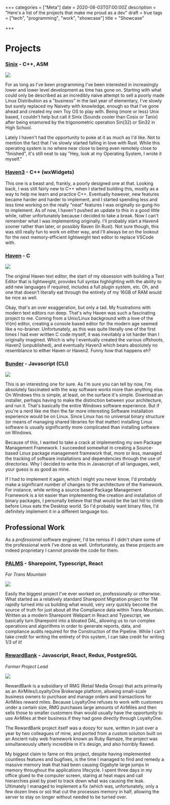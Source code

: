 +++
categories = ["Meta"]
date = 2020-08-03T07:00:00Z
description = "Here's a list of the projects that make me proud as a dev"
draft = true
tags = ["tech", "programming", "work", "showcase"]
title = "Showcase"

+++
# Projects

### [Sinix](https://github.com/joeyhops/sinix) - C++, ASM

![](/sinix.png)

For as long as I've been programming I've been interested in increasingly lower and lower level development as time has gone on. Starting with what could only be described as an incredibly naive attempt to sell a poorly made Linux Distribution as a "business" in the last year of elementary, I've slowly but surely replaced my Naivety with knowledge, enough so that I've gone ahead and created my own Toy OS to play with. Being (more or less) Unix based, I couldn't help but call it Sinix (Sounds cooler than Cosix or Tanix) after being enamored by the trigonometric operation Sin(32) or Sin32 in High School.

Lately I haven't had the opportunity to poke at it as much as I'd like. Not to mention the fact that I've slowly started falling in love with Rust. While this operating system is no where near close to being even remotely close to "finished", it's still neat to say "Hey, look at my Operating System, I wrote it myself."

### [Haven3](https://github.com/joeyhops/haven3) - C++ (wxWidgets)

This one is a beast and, frankly, a poorly designed one at that. Looking back, I was still fairly new to C++ when I started building this, mostly as a way to help me learn and practice C++. Eventually however, new features became harder and harder to implement, and I started spending less and less time working on the really "neat" features I was originally so gung-ho to implement. As of now, I haven't pushed an update to this in a good little while, rather unfortunately because I decided to take a break. Now I can't remember what I was implementing originally. I'll probably start a Haven4 sooner rather than later, or possibly Raven (In Rust). Not sure though, this was still really fun to work on either way, and I'll always be on the lookout for the next memory-efficient lightweight text editor to replace VSCode with.

### [Haven](https://github.com/joeyhops/haven) - C

![](/haven.png)

The original Haven text editor, the start of my obsession with building a Text Editor that is lightweight, provides full syntax highlighting with the ability to add new languages if required, includes a full plugin system, etc. Oh, and one that doesn't literally eat through the entirety of my 16GB of RAM would be nice as well.

Okay, that's an over exaggeration, but only a tad. My frustrations with modern text editors run deep. That's why Haven was such a fascinating project to me. Coming from a Unix/Linux background with a love of the Vi(m) editor, creating a console based editor for the modern age seemed like a no-brainer. Unfortunately, as this was quite literally one of the first times I had ever written C code myself, it was inevitably a lot harder than I originally imagined. Which is why I eventually created the various offshoots, Haven2 (unpublished), and eventually Haven3 which bears absolutely no resemblance to either Haven or Haven2. Funny how that happens eh?

### [Bunder](https://github.com/joeyhops/bunder) - Javascript (CLI)

![](/bunder.PNG)

This is an interesting one for sure. As I'm sure you can tell by now, I'm absolutely fascinated with the way software _works_ more than anything else. On Windows this is simple, at least, on the surface it's simple. Download an installer, perhaps having to make the distinction between your architecture, and run it. That's basically the entire Windows software experience. But if you're a nerd like me then the far more interesting Software installation experience would be on Linux. Since Linux has no universal binary structure (or means of managing shared libraries for that matter) installing Linux software is usually significantly more complicated than installing software on Windows.

Because of this, I wanted to take a crack at implementing my own Package Management Framework. I succeeded somewhat in creating a Source-based Linux package management framework that, more or less, managed the tracking of software installations and dependencies through the use of directories. Why I decided to write this in Javascript of all languages, well, your guess is as good as mine.

If I had to implement it again, which I might you never know, I'd probably make a significant number of changes to the architecture of the framework. For instance, while writing a source based Package Management Framework is a lot easier than implementing the creation and installation of binary packages, I personally believe that that would be the last hill to climb before Linux eats the Desktop world. So I'd probably want binary files, I'd definitely implement it in a different language too.

## Professional Work

As a _professional_ software engineer, I'd be remiss if I didn't share some of the professional work I've done as well. Unfortunately, as these projects are indeed proprietary I cannot provide the code for them.

### [PALMS](https://transmountain.com) - Sharepoint, Typescript, React

_For Trans Mountain_

![](/palms.PNG)

Easily the biggest project I've ever worked on, professionally or otherwise. What started as a relatively standard Sharepoint Migration project for TM rapidly turned into us building what would, very _very_ quickly become the source of truth for just about all the Compliance data within Trans Mountain. Written as a modern Sharepoint Webpart in React and Typescript, we basically turn Sharepoint into a bloated DAL, allowing us to run complex operations and algorithms in order to generate reports, data, and compliance audits required for the Construction of the Pipeline. While I can't take credit for writing the entirety of this system, I can take credit for writing 1/3 of it!

### [RewardBank](https://rewardbank.ca) - Javascript, React, Redux, PostgreSQL

_Former Project Lead_

![](/rewardbank.PNG)

RewardBank is a subsidiary of RMG (Retail Media Group) that acts primarily as an AirMiles/LoyaltyOne Brokerage platform, allowing small-scale business owners to purchase and manage orders and transactions for AirMiles reward miles. Because LoyaltyOne refuses to work with customers under a certain size, RMG purchases large amounts of AirMiles and then sells those to smaller customers than would usually have the opportunity to use AirMiles at their business if they had gone directly through LoyaltyOne.

The RewardBank project itself was a doozy for sure, written in just over a year by two colleagues of mine, and ported from a custom solution built on an Ancient ruby web framework known as Ruby Ramaze, the project was simultaneously utterly incredible in it's design, and also horribly flawed.

My biggest claim to fame on this project, despite having implemented countless features and bugfixes, is the time I managed to find and remedy a massive memory leak that had been causing Gigabyte large jumps in memory throughout the applications lifecycle. I spent three days in my office glued to the computer screen, staring at heat maps and call hierarchies pixel by pixel to track down what was causing the leak. Ultimately I managed to implement a fix (which was, unfortunately, only a few dozen lines or so) that cut the processes memory in half, allowing the server to stay on longer without needed to be turned over.